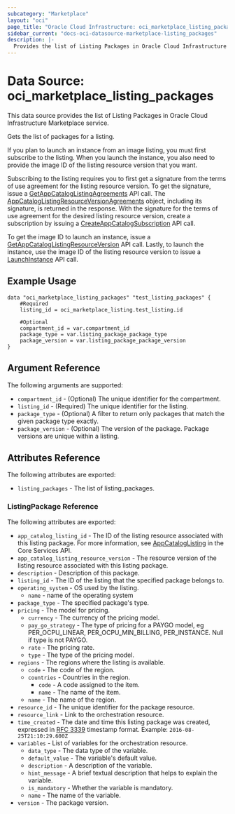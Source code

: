 ```yaml
---
subcategory: "Marketplace"
layout: "oci"
page_title: "Oracle Cloud Infrastructure: oci_marketplace_listing_packages"
sidebar_current: "docs-oci-datasource-marketplace-listing_packages"
description: |-
  Provides the list of Listing Packages in Oracle Cloud Infrastructure Marketplace service
---
```


# Data Source: oci_marketplace_listing_packages
This data source provides the list of Listing Packages in Oracle Cloud Infrastructure Marketplace service.

Gets the list of packages for a listing.

If you plan to launch an instance from an image listing, you must first subscribe to the listing. When
you launch the instance, you also need to provide the image ID of the listing resource version that you want.

Subscribing to the listing requires you to first get a signature from the terms of use agreement for the
listing resource version. To get the signature, issue a [GetAppCatalogListingAgreements](https://docs.cloud.oracle.com/en-us/iaas/api/#/en/iaas/latest/AppCatalogListingResourceVersionAgreements/GetAppCatalogListingAgreements) API call.
The [AppCatalogListingResourceVersionAgreements](https://docs.cloud.oracle.com/en-us/iaas/api/#/en/iaas/latest/AppCatalogListingResourceVersionAgreements) object, including
its signature, is returned in the response. With the signature for the terms of use agreement for the desired
listing resource version, create a subscription by issuing a
[CreateAppCatalogSubscription](https://docs.cloud.oracle.com/en-us/iaas/api/#/en/iaas/latest/AppCatalogSubscription/CreateAppCatalogSubscription) API call.

To get the image ID to launch an instance, issue a [GetAppCatalogListingResourceVersion](https://docs.cloud.oracle.com/en-us/iaas/api/#/en/iaas/latest/AppCatalogListingResourceVersion/GetAppCatalogListingResourceVersion) API call.
Lastly, to launch the instance, use the image ID of the listing resource version to issue a [LaunchInstance](https://docs.cloud.oracle.com/en-us/iaas/api/#/en/iaas/latest/Instance/LaunchInstance) API call.


## Example Usage

```hcl
data "oci_marketplace_listing_packages" "test_listing_packages" {
	#Required
	listing_id = oci_marketplace_listing.test_listing.id

	#Optional
	compartment_id = var.compartment_id
	package_type = var.listing_package_package_type
	package_version = var.listing_package_package_version
}
```

## Argument Reference

The following arguments are supported:

* `compartment_id` - (Optional) The unique identifier for the compartment.
* `listing_id` - (Required) The unique identifier for the listing.
* `package_type` - (Optional) A filter to return only packages that match the given package type exactly. 
* `package_version` - (Optional) The version of the package. Package versions are unique within a listing.


## Attributes Reference

The following attributes are exported:

* `listing_packages` - The list of listing_packages.

### ListingPackage Reference

The following attributes are exported:

* `app_catalog_listing_id` - The ID of the listing resource associated with this listing package. For more information, see [AppCatalogListing](https://docs.cloud.oracle.com/en-us/iaas/api/#/en/iaas/latest/AppCatalogListing/) in the Core Services API. 
* `app_catalog_listing_resource_version` - The resource version of the listing resource associated with this listing package.
* `description` - Description of this package.
* `listing_id` - The ID of the listing that the specified package belongs to.
* `operating_system` - OS used by the listing.
	* `name` - name of the operating system
* `package_type` - The specified package's type.
* `pricing` - The model for pricing.
	* `currency` - The currency of the pricing model.
	* `pay_go_strategy` - The type of pricing for a PAYGO model, eg PER_OCPU_LINEAR, PER_OCPU_MIN_BILLING, PER_INSTANCE.  Null if type is not PAYGO.
	* `rate` - The pricing rate.
	* `type` - The type of the pricing model.
* `regions` - The regions where the listing is available.
	* `code` - The code of the region.
	* `countries` - Countries in the region.
		* `code` - A code assigned to the item.
		* `name` - The name of the item.
	* `name` - The name of the region.
* `resource_id` - The unique identifier for the package resource.
* `resource_link` - Link to the orchestration resource.
* `time_created` - The date and time this listing package was created, expressed in [RFC 3339](https://tools.ietf.org/html/rfc3339) timestamp format.  Example: `2016-08-25T21:10:29.600Z` 
* `variables` - List of variables for the orchestration resource.
	* `data_type` - The data type of the variable.
	* `default_value` - The variable's default value.
	* `description` - A description of the variable.
	* `hint_message` - A brief textual description that helps to explain the variable.
	* `is_mandatory` - Whether the variable is mandatory.
	* `name` - The name of the variable.
* `version` - The package version.

